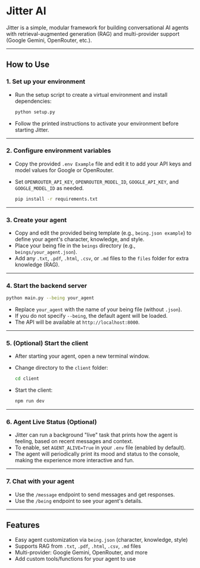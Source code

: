 

# Jitter AI

Jitter is a simple, modular framework for building conversational AI agents with retrieval-augmented generation (RAG) and multi-provider support (Google Gemini, OpenRouter, etc.).

---

## How to Use

### 1. Set up your environment

- Run the setup script to create a virtual environment and install dependencies:

  ```bash
  python setup.py
  ```

- Follow the printed instructions to activate your environment before starting Jitter.

---

### 2. Configure environment variables

- Copy the provided `.env Example` file and edit it to add your API keys and model values for Google or OpenRouter.
- Set `OPENROUTER_API_KEY`, `OPENROUTER_MODEL_ID`, `GOOGLE_API_KEY`, and `GOOGLE_MODEL_ID` as needed.

  ```bash
  pip install -r requirements.txt
  ```

---

### 3. Create your agent

- Copy and edit the provided being template (e.g., `being.json example`) to define your agent's character, knowledge, and style.
- Place your being file in the `beings` directory (e.g., `beings/your_agent.json`).
- Add any `.txt`, `.pdf`, `.html`, `.csv`, or `.md` files to the `files` folder for extra knowledge (RAG).

---

### 4. Start the backend server

  ```bash
  python main.py --being your_agent
  ```

- Replace `your_agent` with the name of your being file (without `.json`).
- If you do not specify `--being`, the default agent will be loaded.
- The API will be available at `http://localhost:8000`.

---

### 5. (Optional) Start the client

- After starting your agent, open a new terminal window.
- Change directory to the `client` folder:

  ```bash
  cd client
  ```

- Start the client:

  ```bash
  npm run dev
  ```

---

### 6. Agent Live Status (Optional)

- Jitter can run a background "live" task that prints how the agent is feeling, based on recent messages and context.
- To enable, set `AGENT_ALIVE=True` in your `.env` file (enabled by default).
- The agent will periodically print its mood and status to the console, making the experience more interactive and fun.

---

### 7. Chat with your agent

- Use the `/message` endpoint to send messages and get responses.
- Use the `/being` endpoint to see your agent's details.

---

## Features

- Easy agent customization via `being.json` (character, knowledge, style)
- Supports RAG from `.txt`, `.pdf`, `.html`, `.csv`, `.md` files
- Multi-provider: Google Gemini, OpenRouter, and more
- Add custom tools/functions for your agent to use
  
